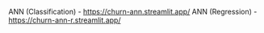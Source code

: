 ANN (Classification) - https://churn-ann.streamlit.app/
ANN (Regression) - https://churn-ann-r.streamlit.app/

